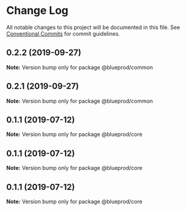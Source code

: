 # Change Log

All notable changes to this project will be documented in this file.
See [Conventional Commits](https://conventionalcommits.org) for commit guidelines.

## 0.2.2 (2019-09-27)

**Note:** Version bump only for package @blueprod/common





## 0.2.1 (2019-09-27)

**Note:** Version bump only for package @blueprod/common





## 0.1.1 (2019-07-12)

**Note:** Version bump only for package @blueprod/core





## 0.1.1 (2019-07-12)

**Note:** Version bump only for package @blueprod/core





## 0.1.1 (2019-07-12)

**Note:** Version bump only for package @blueprod/core
